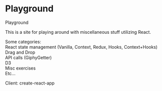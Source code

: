 # Playground
Playground


This is a site for playing around with miscellaneous stuff utilizing React. 

Some categories:  
  React state management (Vanilla, Context, Redux, Hooks, Context+Hooks)  
  Drag and Drop  
  API calls (GiphyGetter)  
  D3  
  Misc exercises  
  Etc...  
  

Client: create-react-app  
